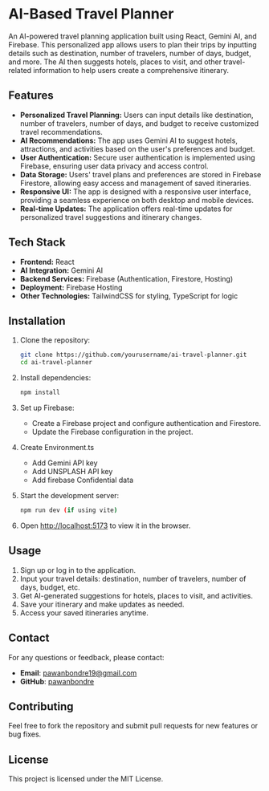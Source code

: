 
# AI-Based Travel Planner

An AI-powered travel planning application built using React, Gemini AI, and Firebase. This personalized app allows users to plan their trips by inputting details such as destination, number of travelers, number of days, budget, and more. The AI then suggests hotels, places to visit, and other travel-related information to help users create a comprehensive itinerary.

## Features

- **Personalized Travel Planning:** Users can input details like destination, number of travelers, number of days, and budget to receive customized travel recommendations.
- **AI Recommendations:** The app uses Gemini AI to suggest hotels, attractions, and activities based on the user's preferences and budget.
- **User Authentication:** Secure user authentication is implemented using Firebase, ensuring user data privacy and access control.
- **Data Storage:** Users' travel plans and preferences are stored in Firebase Firestore, allowing easy access and management of saved itineraries.
- **Responsive UI:** The app is designed with a responsive user interface, providing a seamless experience on both desktop and mobile devices.
- **Real-time Updates:** The application offers real-time updates for personalized travel suggestions and itinerary changes.

## Tech Stack

- **Frontend:** React
- **AI Integration:** Gemini AI
- **Backend Services:** Firebase (Authentication, Firestore, Hosting)
- **Deployment:** Firebase Hosting
- **Other Technologies:** TailwindCSS for styling, TypeScript for logic

## Installation

1. Clone the repository:
    ```bash
    git clone https://github.com/yourusername/ai-travel-planner.git
    cd ai-travel-planner
    ```

2. Install dependencies:
    ```bash
    npm install
    ```

3. Set up Firebase:
   - Create a Firebase project and configure authentication and Firestore.
   - Update the Firebase configuration in the project.

4.  Create Environment.ts 
    - Add Gemini API key
    - Add UNSPLASH API key
    - Add firebase Confidential data

5. Start the development server:
    ```bash
    npm run dev (if using vite)
    ```

6. Open [http://localhost:5173](http://localhost:5173) to view it in the browser.

## Usage

1. Sign up or log in to the application.
2. Input your travel details: destination, number of travelers, number of days, budget, etc.
3. Get AI-generated suggestions for hotels, places to visit, and activities.
4. Save your itinerary and make updates as needed.
5. Access your saved itineraries anytime.

## Contact

For any questions or feedback, please contact:
- **Email**: pawanbondre19@gmail.com
- **GitHub**: [pawanbondre](https://github.com/pawanbondre67)

## Contributing

Feel free to fork the repository and submit pull requests for new features or bug fixes.


## License

This project is licensed under the MIT License.
